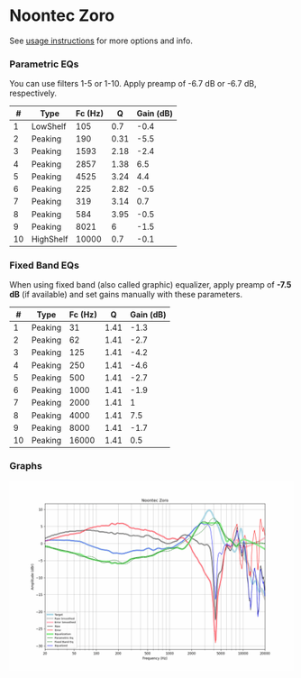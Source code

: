 # Noontec Zoro
See [usage instructions](https://github.com/jaakkopasanen/AutoEq#usage) for more options and info.

### Parametric EQs
You can use filters 1-5 or 1-10. Apply preamp of -6.7 dB or -6.7 dB, respectively.

|   # | Type      |   Fc (Hz) |    Q |   Gain (dB) |
|-----|-----------|-----------|------|-------------|
|   1 | LowShelf  |       105 | 0.7  |        -0.4 |
|   2 | Peaking   |       190 | 0.31 |        -5.5 |
|   3 | Peaking   |      1593 | 2.18 |        -2.4 |
|   4 | Peaking   |      2857 | 1.38 |         6.5 |
|   5 | Peaking   |      4525 | 3.24 |         4.4 |
|   6 | Peaking   |       225 | 2.82 |        -0.5 |
|   7 | Peaking   |       319 | 3.14 |         0.7 |
|   8 | Peaking   |       584 | 3.95 |        -0.5 |
|   9 | Peaking   |      8021 | 6    |        -1.5 |
|  10 | HighShelf |     10000 | 0.7  |        -0.1 |

### Fixed Band EQs
When using fixed band (also called graphic) equalizer, apply preamp of **-7.5 dB** (if available) and set gains manually with these parameters.

|   # | Type    |   Fc (Hz) |    Q |   Gain (dB) |
|-----|---------|-----------|------|-------------|
|   1 | Peaking |        31 | 1.41 |        -1.3 |
|   2 | Peaking |        62 | 1.41 |        -2.7 |
|   3 | Peaking |       125 | 1.41 |        -4.2 |
|   4 | Peaking |       250 | 1.41 |        -4.6 |
|   5 | Peaking |       500 | 1.41 |        -2.7 |
|   6 | Peaking |      1000 | 1.41 |        -1.9 |
|   7 | Peaking |      2000 | 1.41 |         1   |
|   8 | Peaking |      4000 | 1.41 |         7.5 |
|   9 | Peaking |      8000 | 1.41 |        -1.7 |
|  10 | Peaking |     16000 | 1.41 |         0.5 |

### Graphs
![](./Noontec%20Zoro.png)

